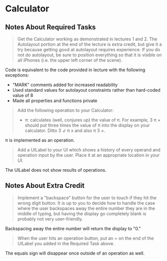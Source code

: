 # Calculator

## Notes About Required Tasks

> Get the Calculator working as demonstrated in lectures 1 and 2. The
> Autolayout portion at the end of the lecture is extra credit, but give it a
> try because getting good at autolayout requires experience. If you do not do
> autolayout, be sure to position everything so that it is visible on all
> iPhones (i.e. the upper left corner of the scene).

Code is equivalent to the code provided in lecture with the following
exceptions:

- "MARK" comments added for increased readability
- Used standard values for autolayout constraints rather than hard-coded value
  of 8
- Made all properties and functions private

> Add the following operation to your Calculator:
>
> - π: calculates (well, conjures up) the value of π. For example, 3 π × should
>      put three times the value of π into the display on your calculator.
>      Ditto 3 ↲ π x and also π 3 ×.

π is implemented as an operation.

> Add a UILabel to your UI which shows a history of every operand and operation
> input by the user. Place it at an appropriate location in your UI.

The UILabel does not show results of operations.

## Notes About Extra Credit

> Implement a "backspace" button for the user to touch if they hit the wrong
> digit button. It is up to you to decide how to handle the case where the user
> backspaces away the entire number they are in the middle of typing, but
> having the display go completely blank is probably not very user-friendly.

Backspacing away the entire number will return the display to "0."

> When the user hits an operation button, put an = on the end of the UILabel
> you added in the Required Task above.

The equals sign will disappear once outside of an operation as well.
